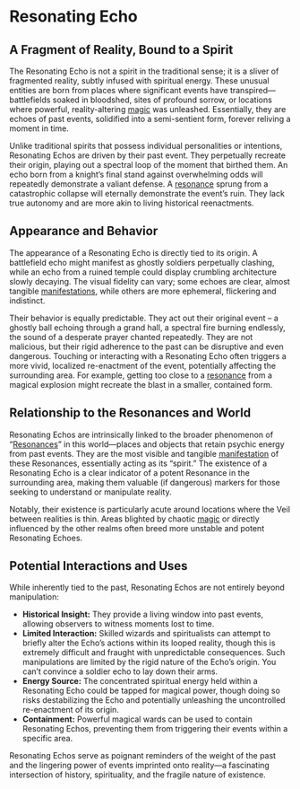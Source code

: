 # Resonating Echo

## A Fragment of Reality, Bound to a Spirit

The Resonating Echo is not a spirit in the traditional sense; it is a sliver of fragmented reality, subtly infused with spiritual energy. These unusual entities are born from places where significant events have transpired—battlefields soaked in bloodshed, sites of profound sorrow, or locations where powerful, reality-altering [magic](/structure/mechanic/magic.md) was unleashed. Essentially, they are echoes of past events, solidified into a semi-sentient form, forever reliving a moment in time.

Unlike traditional spirits that possess individual personalities or intentions, Resonating Echos are driven by their past event. They perpetually recreate their origin, playing out a spectral loop of the moment that birthed them. An echo born from a knight’s final stand against overwhelming odds will repeatedly demonstrate a valiant defense. A [resonance](/structure/mechanic/resonance.md) sprung from a catastrophic collapse will eternally demonstrate the event’s ruin. They lack true autonomy and are more akin to living historical reenactments.

## Appearance and Behavior

The appearance of a Resonating Echo is directly tied to its origin. A battlefield echo might manifest as ghostly soldiers perpetually clashing, while an echo from a ruined temple could display crumbling architecture slowly decaying. The visual fidelity can vary; some echoes are clear, almost tangible [manifestations](/structure/chronological/event/manifestation.md), while others are more ephemeral, flickering and indistinct.

Their behavior is equally predictable. They act out their original event – a ghostly ball echoing through a grand hall, a spectral fire burning endlessly, the sound of a desperate prayer chanted repeatedly. They are not malicious, but their rigid adherence to the past can be disruptive and even dangerous. Touching or interacting with a Resonating Echo often triggers a more vivid, localized re-enactment of the event, potentially affecting the surrounding area. For example, getting too close to a [resonance](/structure/mechanic/resonance.md) from a magical explosion might recreate the blast in a smaller, contained form.

## Relationship to the Resonances and World

Resonating Echos are intrinsically linked to the broader phenomenon of “[Resonances](/structure/mechanic/resonance.md)” in this world—places and objects that retain psychic energy from past events. They are the most visible and tangible [manifestation](/structure/chronological/event/manifestation.md) of these Resonances, essentially acting as its “spirit.” The existence of a Resonating Echo is a clear indicator of a potent Resonance in the surrounding area, making them valuable (if dangerous) markers for those seeking to understand or manipulate reality.

Notably, their existence is particularly acute around locations where the Veil between realities is thin. Areas blighted by chaotic [magic](/structure/mechanic/magic.md) or directly influenced by the other realms often breed more unstable and potent Resonating Echoes.

## Potential Interactions and Uses

While inherently tied to the past, Resonating Echos are not entirely beyond manipulation:

*   **Historical Insight:** They provide a living window into past events, allowing observers to witness moments lost to time.
*   **Limited Interaction:** Skilled wizards and spiritualists can attempt to briefly alter the Echo’s actions within its looped reality, though this is extremely difficult and fraught with unpredictable consequences.  Such manipulations are limited by the rigid nature of the Echo’s origin. You can’t convince a soldier echo to lay down their arms.
*   **Energy Source:** The concentrated spiritual energy held within a Resonating Echo could be tapped for magical power, though doing so risks destabilizing the Echo and potentially unleashing the uncontrolled re-enactment of its origin.
*   **Containment:** Powerful magical wards can be used to contain Resonating Echos, preventing them from triggering their events within a specific area.

Resonating Echos serve as poignant reminders of the weight of the past and the lingering power of events imprinted onto reality—a fascinating intersection of history, spirituality, and the fragile nature of existence.
